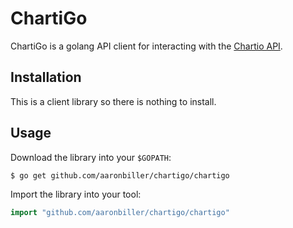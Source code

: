# ChartiGo
ChartiGo is a golang API client for interacting with the [Chartio API](https://api.chartio.com/v1/docs).

## Installation
This is a client library so there is nothing to install.

## Usage
Download the library into your `$GOPATH`:

    $ go get github.com/aaronbiller/chartigo/chartigo

Import the library into your tool:

```go
import "github.com/aaronbiller/chartigo/chartigo"
```
